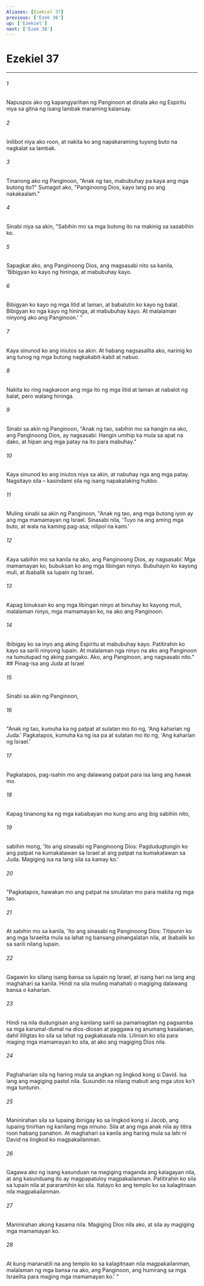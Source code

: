 ```yaml
---
Aliases: [Ezekiel 37]
previous: ['Ezek 36']
up: ['Ezekiel']
next: ['Ezek 38']
---
```

# Ezekiel 37

***






















###### 1 










Napuspos ako ng kapangyarihan ng Panginoon at dinala ako ng Espiritu niya sa gitna ng isang lambak maraming kalansay. 





















###### 2 










Inilibot niya ako roon, at nakita ko ang napakaraming tuyong buto na nagkalat sa lambak. 





















###### 3 










Tinanong ako ng Panginoon, "Anak ng tao, mabubuhay pa kaya ang mga butong ito?" Sumagot ako, "Panginoong Dios, kayo lang po ang nakakaalam." 





















###### 4 










Sinabi niya sa akin, "Sabihin mo sa mga butong ito na makinig sa sasabihin ko. 





















###### 5 










Sapagkat ako, ang Panginoong Dios, ang magsasabi nito sa kanila, 'Bibigyan ko kayo ng hininga, at mabubuhay kayo. 





















###### 6 










Bibigyan ko kayo ng mga litid at laman, at babalutin ko kayo ng balat. Bibigyan ko nga kayo ng hininga, at mabubuhay kayo. At malalaman ninyong ako ang Panginoon.' " 





















###### 7 










Kaya sinunod ko ang iniutos sa akin. At habang nagsasalita ako, narinig ko ang tunog ng mga butong nagkakabit-kabit at nabuo. 





















###### 8 










Nakita ko ring nagkaroon ang mga ito ng mga litid at laman at nabalot ng balat, pero walang hininga. 





















###### 9 










Sinabi sa akin ng Panginoon, "Anak ng tao, sabihin mo sa hangin na ako, ang Panginoong Dios, ay nagsasabi: Hangin umihip ka mula sa apat na dako, at hipan ang mga patay na ito para mabuhay." 





















###### 10 










Kaya sinunod ko ang iniutos niya sa akin, at nabuhay nga ang mga patay. Nagsitayo sila – kasindami sila ng isang napakalaking hukbo. 





















###### 11 










Muling sinabi sa akin ng Panginoon, "Anak ng tao, ang mga butong iyon ay ang mga mamamayan ng Israel. Sinasabi nila, 'Tuyo na ang aming mga buto, at wala na kaming pag-asa; nilipol na kami.' 





















###### 12 










Kaya sabihin mo sa kanila na ako, ang Panginoong Dios, ay nagsasabi: Mga mamamayan ko, bubuksan ko ang mga libingan ninyo. Bubuhayin ko kayong muli, at ibabalik sa lupain ng Israel. 





















###### 13 










Kapag binuksan ko ang mga libingan ninyo at binuhay ko kayong muli, malalaman ninyo, mga mamamayan ko, na ako ang Panginoon. 





















###### 14 










Ibibigay ko sa inyo ang aking Espiritu at mabubuhay kayo. Patitirahin ko kayo sa sarili ninyong lupain. At malalaman nga ninyo na ako ang Panginoon na tumutupad ng aking pangako. Ako, ang Panginoon, ang nagsasabi nito." ## Pinag-isa ang Juda at Israel 





















###### 15 










Sinabi sa akin ng Panginoon, 





















###### 16 










"Anak ng tao, kumuha ka ng patpat at sulatan mo ito ng, 'Ang kaharian ng Juda.' Pagkatapos, kumuha ka ng isa pa at sulatan mo ito ng, 'Ang kaharian ng Israel.' 





















###### 17 










Pagkatapos, pag-isahin mo ang dalawang patpat para isa lang ang hawak mo. 





















###### 18 










Kapag tinanong ka ng mga kababayan mo kung ano ang ibig sabihin nito, 





















###### 19 










sabihin mong, 'Ito ang sinasabi ng Panginoong Dios: Pagdudugtungin ko ang patpat na kumakatawan sa Israel at ang patpat na kumakatawan sa Juda. Magiging isa na lang sila sa kamay ko.' 





















###### 20 










"Pagkatapos, hawakan mo ang patpat na sinulatan mo para makita ng mga tao. 





















###### 21 










At sabihin mo sa kanila, 'Ito ang sinasabi ng Panginoong Dios: Titipunin ko ang mga Israelita mula sa lahat ng bansang pinangalatan nila, at ibabalik ko sa sarili nilang lupain. 





















###### 22 










Gagawin ko silang isang bansa sa lupain ng Israel, at isang hari na lang ang maghahari sa kanila. Hindi na sila muling mahahati o magiging dalawang bansa o kaharian. 





















###### 23 










Hindi na nila dudungisan ang kanilang sarili sa pamamagitan ng pagsamba sa mga karumal-dumal na dios-diosan at paggawa ng anumang kasalanan, dahil ililigtas ko sila sa lahat ng pagkakasala nila. Lilinisin ko sila para maging mga mamamayan ko sila, at ako ang magiging Dios nila. 





















###### 24 










Paghaharian sila ng haring mula sa angkan ng lingkod kong si David. Isa lang ang magiging pastol nila. Susundin na nilang mabuti ang mga utos koʼt mga tuntunin. 





















###### 25 










Maninirahan sila sa lupaing ibinigay ko sa lingkod kong si Jacob, ang lupaing tinirhan ng kanilang mga ninuno. Sila at ang mga anak nila ay titira roon habang panahon. At maghahari sa kanila ang haring mula sa lahi ni David na lingkod ko magpakailanman. 





















###### 26 










Gagawa ako ng isang kasunduan na magiging maganda ang kalagayan nila, at ang kasunduang ito ay magpapatuloy magpakailanman. Patitirahin ko sila sa lupain nila at pararamihin ko sila. Itatayo ko ang templo ko sa kalagitnaan nila magpakailanman. 





















###### 27 










Maninirahan akong kasama nila. Magiging Dios nila ako, at sila ay magiging mga mamamayan ko. 





















###### 28 










At kung mananatili na ang templo ko sa kalagitnaan nila magpakailanman, malalaman ng mga bansa na ako, ang Panginoon, ang humirang sa mga Israelita para maging mga mamamayan ko.' "
